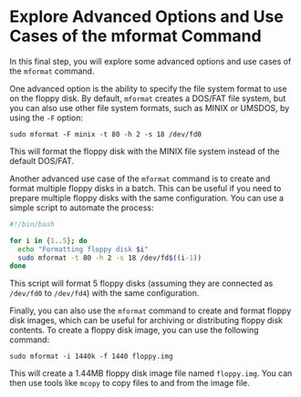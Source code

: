 # Explore Advanced Options and Use Cases of the mformat Command

In this final step, you will explore some advanced options and use cases of the `mformat` command.

One advanced option is the ability to specify the file system format to use on the floppy disk. By default, `mformat` creates a DOS/FAT file system, but you can also use other file system formats, such as MINIX or UMSDOS, by using the `-F` option:

```
sudo mformat -F minix -t 80 -h 2 -s 18 /dev/fd0
```

This will format the floppy disk with the MINIX file system instead of the default DOS/FAT.

Another advanced use case of the `mformat` command is to create and format multiple floppy disks in a batch. This can be useful if you need to prepare multiple floppy disks with the same configuration. You can use a simple script to automate the process:

```bash
#!/bin/bash

for i in {1..5}; do
  echo "Formatting floppy disk $i"
  sudo mformat -t 80 -h 2 -s 18 /dev/fd$((i-1))
done
```

This script will format 5 floppy disks (assuming they are connected as `/dev/fd0` to `/dev/fd4`) with the same configuration.

Finally, you can also use the `mformat` command to create and format floppy disk images, which can be useful for archiving or distributing floppy disk contents. To create a floppy disk image, you can use the following command:

```
sudo mformat -i 1440k -f 1440 floppy.img
```

This will create a 1.44MB floppy disk image file named `floppy.img`. You can then use tools like `mcopy` to copy files to and from the image file.
